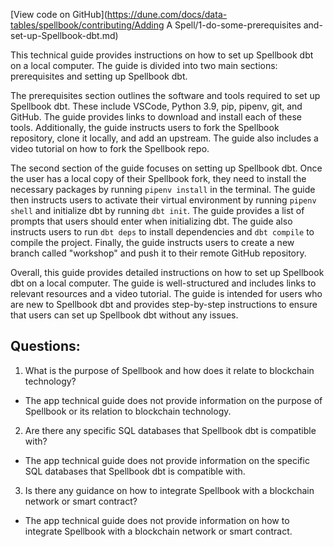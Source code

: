[View code on GitHub](https://dune.com/docs/data-tables/spellbook/contributing/Adding A Spell/1-do-some-prerequisites and-set-up-Spellbook-dbt.md)

This technical guide provides instructions on how to set up Spellbook dbt on a local computer. The guide is divided into two main sections: prerequisites and setting up Spellbook dbt. 

The prerequisites section outlines the software and tools required to set up Spellbook dbt. These include VSCode, Python 3.9, pip, pipenv, git, and GitHub. The guide provides links to download and install each of these tools. Additionally, the guide instructs users to fork the Spellbook repository, clone it locally, and add an upstream. The guide also includes a video tutorial on how to fork the Spellbook repo.

The second section of the guide focuses on setting up Spellbook dbt. Once the user has a local copy of their Spellbook fork, they need to install the necessary packages by running `pipenv install` in the terminal. The guide then instructs users to activate their virtual environment by running `pipenv shell` and initialize dbt by running `dbt init`. The guide provides a list of prompts that users should enter when initializing dbt. The guide also instructs users to run `dbt deps` to install dependencies and `dbt compile` to compile the project. Finally, the guide instructs users to create a new branch called "workshop" and push it to their remote GitHub repository.

Overall, this guide provides detailed instructions on how to set up Spellbook dbt on a local computer. The guide is well-structured and includes links to relevant resources and a video tutorial. The guide is intended for users who are new to Spellbook dbt and provides step-by-step instructions to ensure that users can set up Spellbook dbt without any issues.
## Questions: 
 1. What is the purpose of Spellbook and how does it relate to blockchain technology?
- The app technical guide does not provide information on the purpose of Spellbook or its relation to blockchain technology.

2. Are there any specific SQL databases that Spellbook dbt is compatible with?
- The app technical guide does not provide information on the specific SQL databases that Spellbook dbt is compatible with.

3. Is there any guidance on how to integrate Spellbook with a blockchain network or smart contract?
- The app technical guide does not provide information on how to integrate Spellbook with a blockchain network or smart contract.